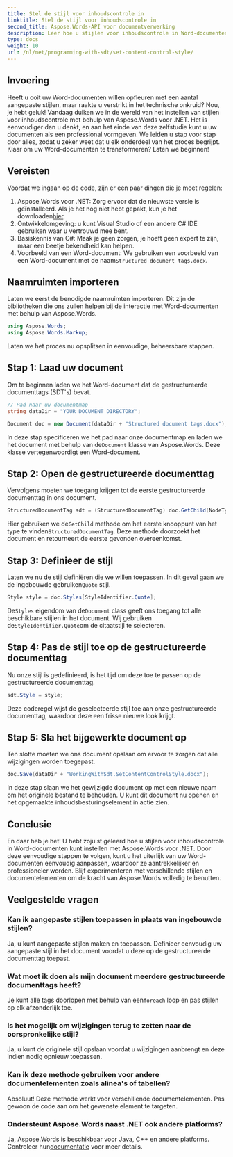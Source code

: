 ```yaml
---
title: Stel de stijl voor inhoudscontrole in
linktitle: Stel de stijl voor inhoudscontrole in
second_title: Aspose.Words-API voor documentverwerking
description: Leer hoe u stijlen voor inhoudscontrole in Word-documenten instelt met Aspose.Words voor .NET met deze gedetailleerde, stapsgewijze handleiding. Perfect voor het verbeteren van de esthetiek van documenten.
type: docs
weight: 10
url: /nl/net/programming-with-sdt/set-content-control-style/
---
```

## Invoering

Heeft u ooit uw Word-documenten willen opfleuren met een aantal aangepaste stijlen, maar raakte u verstrikt in het technische onkruid? Nou, je hebt geluk! Vandaag duiken we in de wereld van het instellen van stijlen voor inhoudscontrole met behulp van Aspose.Words voor .NET. Het is eenvoudiger dan u denkt, en aan het einde van deze zelfstudie kunt u uw documenten als een professional vormgeven. We leiden u stap voor stap door alles, zodat u zeker weet dat u elk onderdeel van het proces begrijpt. Klaar om uw Word-documenten te transformeren? Laten we beginnen!

## Vereisten

Voordat we ingaan op de code, zijn er een paar dingen die je moet regelen:

1.  Aspose.Words voor .NET: Zorg ervoor dat de nieuwste versie is geïnstalleerd. Als je het nog niet hebt gepakt, kun je het downloaden[hier](https://releases.aspose.com/words/net/).
2. Ontwikkelomgeving: u kunt Visual Studio of een andere C# IDE gebruiken waar u vertrouwd mee bent.
3. Basiskennis van C#: Maak je geen zorgen, je hoeft geen expert te zijn, maar een beetje bekendheid kan helpen.
4. Voorbeeld van een Word-document: We gebruiken een voorbeeld van een Word-document met de naam`Structured document tags.docx`.

## Naamruimten importeren

Laten we eerst de benodigde naamruimten importeren. Dit zijn de bibliotheken die ons zullen helpen bij de interactie met Word-documenten met behulp van Aspose.Words.

```csharp
using Aspose.Words;
using Aspose.Words.Markup;
```

Laten we het proces nu opsplitsen in eenvoudige, beheersbare stappen.

## Stap 1: Laad uw document

Om te beginnen laden we het Word-document dat de gestructureerde documenttags (SDT's) bevat.

```csharp
// Pad naar uw documentmap
string dataDir = "YOUR DOCUMENT DIRECTORY";

Document doc = new Document(dataDir + "Structured document tags.docx");
```

 In deze stap specificeren we het pad naar onze documentmap en laden we het document met behulp van de`Document` klasse van Aspose.Words. Deze klasse vertegenwoordigt een Word-document.

## Stap 2: Open de gestructureerde documenttag

Vervolgens moeten we toegang krijgen tot de eerste gestructureerde documenttag in ons document.

```csharp
StructuredDocumentTag sdt = (StructuredDocumentTag) doc.GetChild(NodeType.StructuredDocumentTag, 0, true);
```

 Hier gebruiken we de`GetChild` methode om het eerste knooppunt van het type te vinden`StructuredDocumentTag`. Deze methode doorzoekt het document en retourneert de eerste gevonden overeenkomst.

## Stap 3: Definieer de stijl

 Laten we nu de stijl definiëren die we willen toepassen. In dit geval gaan we de ingebouwde gebruiken`Quote` stijl.

```csharp
Style style = doc.Styles[StyleIdentifier.Quote];
```

 De`Styles` eigendom van de`Document` class geeft ons toegang tot alle beschikbare stijlen in het document. Wij gebruiken de`StyleIdentifier.Quote`om de citaatstijl te selecteren.

## Stap 4: Pas de stijl toe op de gestructureerde documenttag

Nu onze stijl is gedefinieerd, is het tijd om deze toe te passen op de gestructureerde documenttag.

```csharp
sdt.Style = style;
```

Deze coderegel wijst de geselecteerde stijl toe aan onze gestructureerde documenttag, waardoor deze een frisse nieuwe look krijgt.

## Stap 5: Sla het bijgewerkte document op

Ten slotte moeten we ons document opslaan om ervoor te zorgen dat alle wijzigingen worden toegepast.

```csharp
doc.Save(dataDir + "WorkingWithSdt.SetContentControlStyle.docx");
```

In deze stap slaan we het gewijzigde document op met een nieuwe naam om het originele bestand te behouden. U kunt dit document nu openen en het opgemaakte inhoudsbesturingselement in actie zien.

## Conclusie

En daar heb je het! U hebt zojuist geleerd hoe u stijlen voor inhoudscontrole in Word-documenten kunt instellen met Aspose.Words voor .NET. Door deze eenvoudige stappen te volgen, kunt u het uiterlijk van uw Word-documenten eenvoudig aanpassen, waardoor ze aantrekkelijker en professioneler worden. Blijf experimenteren met verschillende stijlen en documentelementen om de kracht van Aspose.Words volledig te benutten.

## Veelgestelde vragen

### Kan ik aangepaste stijlen toepassen in plaats van ingebouwde stijlen?  
Ja, u kunt aangepaste stijlen maken en toepassen. Definieer eenvoudig uw aangepaste stijl in het document voordat u deze op de gestructureerde documenttag toepast.

### Wat moet ik doen als mijn document meerdere gestructureerde documenttags heeft?  
 Je kunt alle tags doorlopen met behulp van een`foreach` loop en pas stijlen op elk afzonderlijk toe.

### Is het mogelijk om wijzigingen terug te zetten naar de oorspronkelijke stijl?  
Ja, u kunt de originele stijl opslaan voordat u wijzigingen aanbrengt en deze indien nodig opnieuw toepassen.

### Kan ik deze methode gebruiken voor andere documentelementen zoals alinea's of tabellen?  
Absoluut! Deze methode werkt voor verschillende documentelementen. Pas gewoon de code aan om het gewenste element te targeten.

### Ondersteunt Aspose.Words naast .NET ook andere platforms?  
Ja, Aspose.Words is beschikbaar voor Java, C++ en andere platforms. Controleer hun[documentatie](https://reference.aspose.com/words/net/) voor meer details.